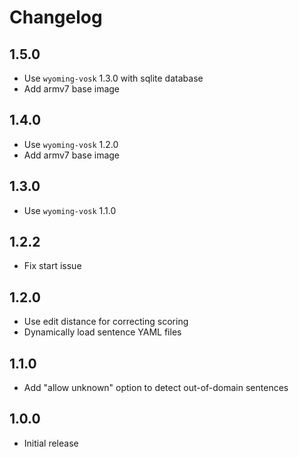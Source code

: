 # Changelog

## 1.5.0

- Use `wyoming-vosk` 1.3.0 with sqlite database
- Add armv7 base image

## 1.4.0

- Use `wyoming-vosk` 1.2.0
- Add armv7 base image

## 1.3.0

- Use `wyoming-vosk` 1.1.0

## 1.2.2

- Fix start issue

## 1.2.0

- Use edit distance for correcting scoring
- Dynamically load sentence YAML files

## 1.1.0

- Add "allow unknown" option to detect out-of-domain sentences

## 1.0.0

- Initial release
